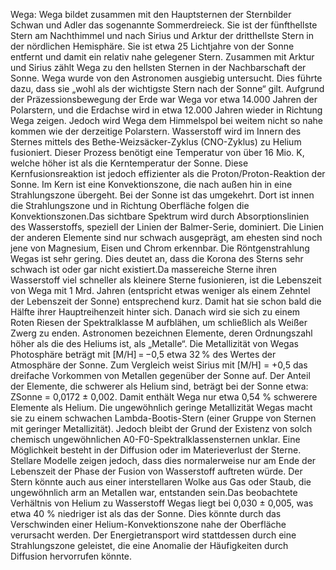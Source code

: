 Wega: Wega bildet zusammen mit den Hauptsternen der Sternbilder Schwan und Adler das sogenannte Sommerdreieck. Sie ist der fünfthellste Stern am Nachthimmel und nach Sirius und Arktur der dritthellste Stern in der nördlichen Hemisphäre. Sie ist etwa 25 Lichtjahre von der Sonne entfernt und damit ein relativ nahe gelegener Stern. Zusammen mit Arktur und Sirius zählt Wega zu den hellsten Sternen in der Nachbarschaft der Sonne. Wega wurde von den Astronomen ausgiebig untersucht. Dies führte dazu, dass sie „wohl als der wichtigste Stern nach der Sonne“ gilt. Aufgrund der Präzessionsbewegung der Erde war Wega vor etwa 14.000 Jahren der Polarstern, und die Erdachse wird in etwa 12.000 Jahren wieder in Richtung Wega zeigen. Jedoch wird Wega dem Himmelspol bei weitem nicht so nahe kommen wie der derzeitige Polarstern. Wasserstoff wird im Innern des Sternes mittels des Bethe-Weizsäcker-Zyklus (CNO-Zyklus) zu Helium fusioniert. Dieser Prozess benötigt eine Temperatur von über 16 Mio. K, welche höher ist als die Kerntemperatur der Sonne. Diese Kernfusionsreaktion ist jedoch effizienter als die Proton/Proton-Reaktion der Sonne. Im Kern ist eine Konvektionszone, die nach außen hin in eine Strahlungszone übergeht. Bei der Sonne ist das umgekehrt. Dort ist innen die Strahlungszone und in Richtung Oberfläche folgen die Konvektionszonen.Das sichtbare Spektrum wird durch Absorptionslinien des Wasserstoffs, speziell der Linien der Balmer-Serie, dominiert. Die Linien der anderen Elemente sind nur schwach ausgeprägt, am ehesten sind noch jene von Magnesium, Eisen und Chrom erkennbar. Die Röntgenstrahlung Wegas ist sehr gering. Dies deutet an, dass die Korona des Sterns sehr schwach ist oder gar nicht existiert.Da massereiche Sterne ihren Wasserstoff viel schneller als kleinere Sterne fusionieren, ist die Lebenszeit von Wega mit 1 Mrd. Jahren (entspricht etwas weniger als einem Zehntel der Lebenszeit der Sonne) entsprechend kurz. Damit hat sie schon bald die Hälfte ihrer Hauptreihenzeit hinter sich. Danach wird sie sich zu einem Roten Riesen der Spektralklasse M aufblähen, um schließlich als Weißer Zwerg zu enden. Astronomen bezeichnen Elemente, deren Ordnungszahl höher als die des Heliums ist, als „Metalle“. Die Metallizität von Wegas Photosphäre beträgt mit [M/H] = −0,5 etwa 32 % des Wertes der Atmosphäre der Sonne. Zum Vergleich weist Sirius mit [M/H] = +0,5 das dreifache Vorkommen von Metallen gegenüber der Sonne auf. Der Anteil der Elemente, die schwerer als Helium sind, beträgt bei der Sonne etwa: ZSonne = 0,0172 ± 0,002. Damit enthält Wega nur etwa 0,54 % schwerere Elemente als Helium. Die ungewöhnlich geringe Metallizität Wegas macht sie zu einem schwachen Lambda-Bootis-Stern (einer Gruppe von Sternen mit geringer Metallizität). Jedoch bleibt der Grund der Existenz von solch chemisch ungewöhnlichen A0-F0-Spektralklassensternen unklar. Eine Möglichkeit besteht in der Diffusion oder im Materieverlust der Sterne. Stellare Modelle zeigen jedoch, dass dies normalerweise nur am Ende der Lebenszeit der Phase der Fusion von Wasserstoff auftreten würde. Der Stern könnte auch aus einer interstellaren Wolke aus Gas oder Staub, die ungewöhnlich arm an Metallen war, entstanden sein.Das beobachtete Verhältnis von Helium zu Wasserstoff Wegas liegt bei 0,030 ± 0,005, was etwa 40 % niedriger ist als das der Sonne. Dies könnte durch das Verschwinden einer Helium-Konvektionszone nahe der Oberfläche verursacht werden. Der Energietransport wird stattdessen durch eine Strahlungszone geleistet, die eine Anomalie der Häufigkeiten durch Diffusion hervorrufen könnte.
